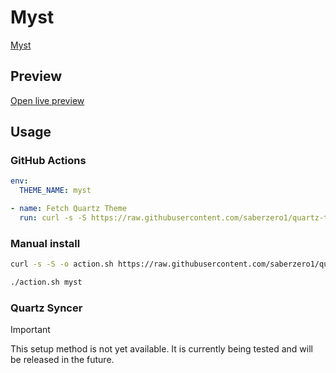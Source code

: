 # Myst

[Myst](https://github.com/mulder3062)

## Preview

[Open live preview](https://quartz-themes.github.io/myst/)

## Usage

### GitHub Actions

```yaml
env:
  THEME_NAME: myst
```

```yaml
- name: Fetch Quartz Theme
  run: curl -s -S https://raw.githubusercontent.com/saberzero1/quartz-themes/master/action.sh | bash -s -- $THEME_NAME
```

### Manual install

```bash
curl -s -S -o action.sh https://raw.githubusercontent.com/saberzero1/quartz-themes/master/action.sh

./action.sh myst
```

### Quartz Syncer

> [!IMPORTANT]
> This setup method is not yet available. It is currently being tested and will be released in the future.
